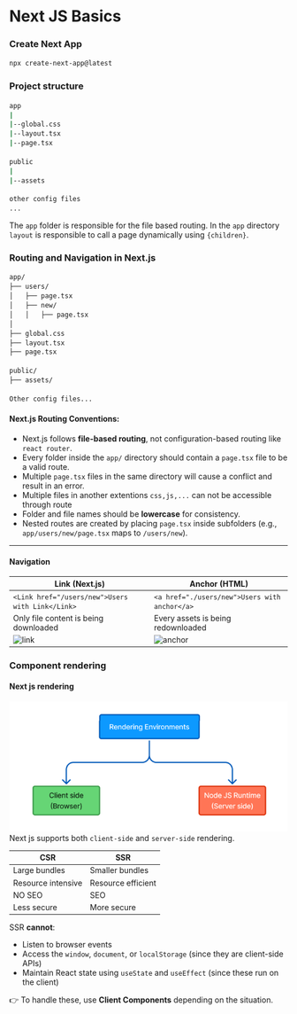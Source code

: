 # Next JS Basics

### Create Next App

```bash
npx create-next-app@latest
```

### Project structure

```bash
app
|
|--global.css
|--layout.tsx
|--page.tsx

public
|
|--assets

other config files
...
```

The `app` folder is responsible for the file based routing. In the `app` directory `layout` is responsible to call a page dynamically using `{children}`.

### Routing and Navigation in Next.js

```bash
app/
├── users/
│   ├── page.tsx
│   ├── new/
│   │   ├── page.tsx
│
├── global.css
├── layout.tsx
├── page.tsx

public/
├── assets/

Other config files...
```

#### Next.js Routing Conventions:

- Next.js follows **file-based routing**, not configuration-based routing like `react router`.
- Every folder inside the `app/` directory should contain a `page.tsx` file to be a valid route.
- Multiple `page.tsx` files in the same directory will cause a conflict and result in an error.
- Multiple files in another extentions `css,js,...` can not be accessible through route
- Folder and file names should be **lowercase** for consistency.
- Nested routes are created by placing `page.tsx` inside subfolders (e.g., `app/users/new/page.tsx` maps to `/users/new`).

---

#### Navigation

| **Link (Next.js)**                                                                       | **Anchor (HTML)**                                                                          |
| ---------------------------------------------------------------------------------------- | ------------------------------------------------------------------------------------------ |
| `<Link href="/users/new">Users with Link</Link>`                                         | `<a href="./users/new">Users with anchor</a>`                                              |
| Only file content is being downloaded                                                    | Every assets is being redownloaded                                                         |
| ![link](https://github.com/user-attachments/assets/c00b0f81-8c8c-42b5-b7a6-c2c95e4c36e2) | ![anchor](https://github.com/user-attachments/assets/3956919a-0f36-44a8-8a01-87a49a33d23e) |

### Component rendering

#### Next js rendering

![alt text](image-2.png)
Next js supports both `client-side` and `server-side` rendering.

| **CSR**            | **SSR**            |
| ------------------ | ------------------ |
| Large bundles      | Smaller bundles    |
| Resource intensive | Resource efficient |
| NO SEO             | SEO                |
| Less secure        | More secure        |

SSR **cannot**:
- Listen to browser events  
- Access the `window`, `document`, or `localStorage` (since they are client-side APIs)  
- Maintain React state using `useState` and `useEffect` (since these run on the client)  

👉 To handle these, use **Client Components** depending on the situation. 
